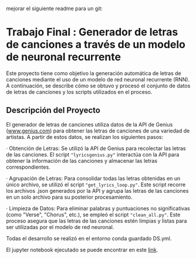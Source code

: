 mejorar el siguiente readme para un git:  

# Trabajo Final : Generador de letras de canciones a través de un modelo de neuronal recurrente
Este proyecto tiene como objetivo la generación automática de letras de canciones mediante el uso de un modelo de red neuronal recurrente (RNN). A continuación, se describe cómo se obtuvo y procesó el conjunto de datos de letras de canciones y los scripts utilizados en el proceso.

## Descripción del Proyecto
El generador de letras de canciones utiliza datos de la API de Genius (www.genius.com) para obtener las letras de canciones de una variedad de artistas. A partir de estos datos, se realizan los siguientes pasos:

· Obtención de Letras: Se utilizó la API de Genius para recolectar las letras de las canciones. El script `"lyricsgenius.py"`  interactúa con la API para obtener la información de las canciones y almacenar las letras correspondientes.

· Agrupación de Letras: Para consolidar todas las letras obtenidas en un único archivo, se utilizó el script `"get_lyrics_loop.py"`. Este script recorre los archivos .json generados por la API y agrupa las letras de las canciones en un solo archivo para su posterior procesamiento.

· Limpieza de Datos: Para eliminar palabras y puntuaciones no significativas (como "Verse", "Chorus", etc.), se empleó el script `"clean_all.py"`. Este proceso asegura que las letras de las canciones estén limpias y listas para ser utilizadas por el modelo de red neuronal.

Todas el desarrollo se realizó en el entorno conda guardado DS.yml.

El jupyter notebook ejecutado se puede encontrar en este [link](https://colab.research.google.com/drive/1rTXYPiJ-a8elHaCY7mobhdWXO77xVOyF?usp=sharing). 
